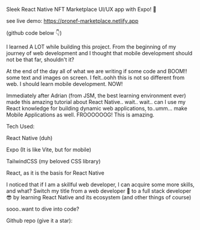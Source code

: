 Sleek React Native NFT Marketplace UI/UX app with Expo! 📱

see live demo: https://pronef-marketplace.netlify.app

(github code below 👇)

I learned A LOT while building this project. From the beginning of my journey of web development and I thought that mobile development should not be that far, shouldn't it? 

At the end of the day all of what we are writing if some code and BOOM!! some text and images on screen. I felt..oohh this is not so different from web. I should learn mobile development. NOW!

Immediately after Adrian (from JSM, the best learning environment ever) made this amazing tutorial about React Native.. wait.. wait.. can I use my React knowledge for building dynamic web applications, to..umm... make Mobile Applications as well. FROOOOOOG! This is amazing.

Tech Used:

React Native (duh)

Expo (It is like Vite, but for mobile)

TailwindCSS (my beloved CSS library)

React, as it is the basis for React Native

I noticed that if I am a skillful web developer, I can acquire some more skills, and what? Switch my title from a web developer 🤢 to a full stack developer 😎 by learning React Native and its ecosystem (and other things of course) 

sooo..want to dive into code?

Github repo (give it a star): 
